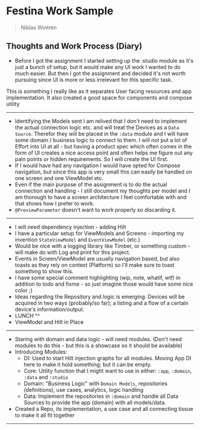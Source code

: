 # Festina Work Sample
> Niklas Wintrén

## Thoughts and Work Process (Diary) 

* Before I got the assignment I started setting up the :studio module as it's just a bunch of setup, but it would make any UI work I wanted to do much easier. But then I got the assignment and decided it's not worth pursuing since UI is more or less irrelevant for this specific task.

This is something I really like as it separates User facing resources and app implementation. It also created a good space for components and compose utility

---

* Identifying the Models sent I am relived that I don't need to implement the actual connection logic etc. and will treat the Devices as a `Data Source`. Therefor they will be placed in the `:data` module and I will have some domain / business logic to connect to them. I will not put a lot of Effort into UI at all - but having a product spec which often comes in the form of UI creates a nice access point and often helps me figure out any pain points or hidden requirements. So I will create the UI first.
* If I would have had any navigation I would have opted for Compose navigation, but since this app is very small this can easily be handled on one screen and one ViewModel etc.
* Even if the main purpose of the assignment is to do the actual connection and handling - I still document my thoughts per model and I am thorough to have a screen architecture I feel comfortable with and that shows how I prefer to work.
* `@PreviewParameter`  doesn't want to work properly so discarding it.

---

* I will need dependency injection - adding Hilt
* I have a particular setup for ViewModels and Screens - importing my invention `StateViewModel` and `EventViewModel` (etc.)
* Would be nice with a logging library like Timber, or something custom - will make do with Log and print for this project.
* Events in Screen/ViewModel are usually navigation based, but also toasts as they rely on context (Platform) so I'll make sure to toast something to show this.
* I have some special comment highlighting (wip, note, whatif, wtf) in addition to todo and fixme - so just imagine those would have some nice color ;)
* Ideas regarding the Repository and logic is emerging: Devices will be acquired in two ways (probably/so far); a listing and a flow of a certain device's information/output.
* LUNCH ^^
* ViewModel and Hilt in Place

---

* Staring with domain and data logic - will need modules. (Don't need modules to do this - but this is a showcase so it should be available)
* Introducing Modules:
  * DI: Used to start Hilt injection graphs for all modules. Moving App DI here to make it hold something; but it can be empty.
  * Core: Utility function that I might want to use in either: `:app`, `:domain`, `:data` and `:studio`
  * Domain: "Business Logic" with `Domain Models`, repositories (definitions), use cases, analytics, logic handling
  * Data: Implement the repositories in `:domain` and handle all Data Sources to provide the app (domain) with all models/data.
* Created a Repo, its implementation, a use case and all connecting tissue to make it all fit together

---

